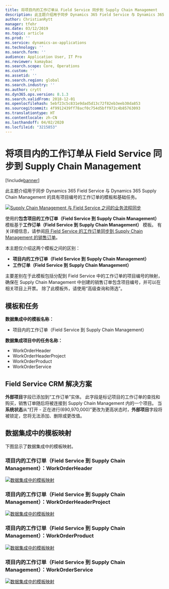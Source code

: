 ```yaml
---
title: 将项目内的工作订单从 Field Service 同步到 Supply Chain Management
description: 此主题介绍用于同步 Dynamics 365 Field Service 与 Dynamics 365 Supply Chain Management 的具有项目编号的工作订单的模板和基础任务。
author: ChristianRytt
manager: tfehr
ms.date: 03/12/2019
ms.topic: article
ms.prod: ''
ms.service: dynamics-ax-applications
ms.technology: ''
ms.search.form: ''
audience: Application User, IT Pro
ms.reviewer: kamaybac
ms.search.scope: Core, Operations
ms.custom: ''
ms.assetid: ''
ms.search.region: global
ms.search.industry: ''
ms.author: crytt
ms.dyn365.ops.version: 8.1.3
ms.search.validFrom: 2018-12-01
ms.openlocfilehash: 5ebf23c5c831e9dad5d13c72f82eb3eeb30da853
ms.sourcegitcommit: 4f9912439ff78acf0c754d5bff972c4b85763093
ms.translationtype: HT
ms.contentlocale: zh-CN
ms.lasthandoff: 04/02/2020
ms.locfileid: "3215853"
---
```

# <a name="synchronize-work-orders-with-project-from-field-service-to-supply-chain-management"></a>将项目内的工作订单从 Field Service 同步到 Supply Chain Management

[!include[banner](../includes/banner.md)]

此主题介绍用于同步 Dynamics 365 Field Service 与 Dynamics 365 Supply Chain Management 的具有项目编号的工作订单的模板和基础任务。

[![Supply Chain Management 与 Field Service 之间的业务流程同步](./media/FSSOprojectOW.png)](./media/FSSOprojectOW.png)

使用的**包含项目的工作订单（Field Service 到 Supply Chain Management）** 模板基于**工作订单（Field Service 到 Supply Chain Management）** 模板。 有关详细信息，请参阅[将 Field Service 的工作订单同步到 Supply Chain Management 的销售订单](https://docs.microsoft.com/dynamics365/unified-operations/supply-chain/sales-marketing/field-service-work-order)。

本主题仅介绍这两个模板之间的区别：
- **项目内的工作订单（Field Service 到 Supply Chain Management）**
- **工作订单（Field Service 到 Supply Chain Management）**

主要差别在于此模板包括分配到 Field Service 中的工作订单的项目编号的映射，确保在 Supply Chain Management 中创建的销售订单包含项目编号，并可以在相关项目上开票。 除了此模板外，请使用“高级查询和筛选”。

## <a name="templates-and-tasks"></a>模板和任务

**数据集成中的模板名称：**

- 项目内的工作订单（Field Service 到 Supply Chain Management）

**数据集成项目中的任务名称：**

- WorkOrderHeader
- WorkOrderHeaderProject
- WorkOrderProduct
- WorkOrderService

## <a name="field-service-crm-solution"></a>Field Service CRM 解决方案
**外部项目**字段已添加到“工作订单”实体。 此字段是标记项目的工作订单的查找和购买，销售订单随后将被连接到 Supply Chain Management 内的一个项目。 当**系统状态**从“打开 - 正在进行(690,970,000)”更改为更高状态时，**外部项目**字段将被锁定，您将无法添加、删除或更改值。

## <a name="template-mapping-in-data-integration"></a>数据集成中的模板映射

下图显示了数据集成中的模板映射。

### <a name="work-orders-with-project-field-service-to-supply-chain-management-workorderheader"></a>项目内的工作订单（Field Service 到 Supply Chain Management）：WorkOrderHeader

[![数据集成中的模板映射](./media/FSWOP1.png)](./media/FSWOP1.png)

### <a name="work-orders-with-project-field-service-to-supply-chain-management-workorderheaderproject"></a>项目内的工作订单（Field Service 到 Supply Chain Management）：WorkOrderHeaderProject

[![数据集成中的模板映射](./media/FSWOP2.png)](./media/FSWOP2.png)

### <a name="work-orders-with-project-field-service-to-supply-chain-management-workorderproduct"></a>项目内的工作订单（Field Service 到 Supply Chain Management）：WorkOrderProduct

[![数据集成中的模板映射](./media/FSWOP3.png)](./media/FSWOP3.png)

### <a name="work-orders-with-project-field-service-to-supply-chain-management-workorderservice"></a>项目内的工作订单（Field Service 到 Supply Chain Management）：WorkOrderService

[![数据集成中的模板映射](./media/FSWOP4.png)](./media/FSWOP4.png)
